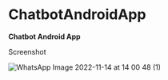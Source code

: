 # ChatbotAndroidApp
**Chatbot Android App**

Screenshot

![WhatsApp Image 2022-11-14 at 14 00 48 (1)](https://user-images.githubusercontent.com/99873564/201614959-9ad4361f-8f35-4558-b964-15640184fdbe.jpeg)

